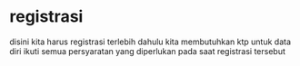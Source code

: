 # registrasi
disini kita harus registrasi terlebih dahulu 
kita membutuhkan ktp untuk data diri 
ikuti semua persyaratan yang diperlukan pada saat registrasi tersebut
